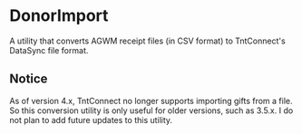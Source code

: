 # DonorImport
A utility that converts AGWM receipt files (in CSV format) to TntConnect's DataSync file format.

## Notice
As of version 4.x, TntConnect no longer supports importing gifts from a file. So this conversion utility is only useful for older versions, such as 3.5.x. I do not plan to add future updates to this utility.
